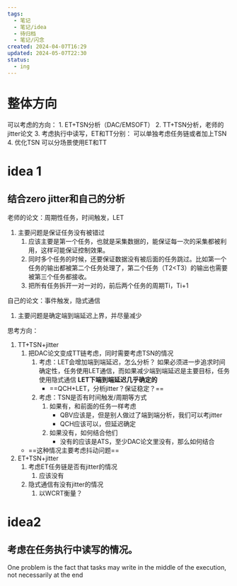 ```yaml
---
tags:
  - 笔记
  - 笔记/idea
  - 待归档
  - 笔记/闪念
created: 2024-04-07T16:29
updated: 2024-05-07T22:30
status:
  - ing
---
```

# 整体方向
可以考虑的方向： 
	1. ET+TSN分析（DAC/EMSOFT）
	2. TT+TSN分析，老师的jitter论文
	3. 考虑执行中读写，ET和TT分别： 可以单独考虑任务链或者加上TSN
	4. 优化TSN
可以分场景使用ET和TT

# idea 1
## 结合zero jitter和自己的分析

老师的论文：周期性任务，时间触发，LET 
1. 主要问题是保证任务没有被错过
	1. 应该主要是第一个任务，也就是采集数据的，能保证每一次的采集都被利用，这样可能保证控制效果。
	2. 同时多个任务的时候，还要保证数据没有被后面的任务跳过。比如第一个任务的输出都被第二个任务处理了，第二个任务（T2<T3）的输出也需要被第三个任务都接收。
	3. 把所有任务拆开一对一对的，前后两个任务的周期Ti，Ti+1

自己的论文：事件触发，隐式通信
1. 主要问题是确定端到端延迟上界，并尽量减少


思考方向： 
1. TT+TSN+jitter
	1. 把DAC论文变成TT链考虑，同时需要考虑TSN的情况
		1. 考虑：LET会增加端到端延迟，怎么分析？
			如果必须进一步追求时间确定性，任务使用LET通信，而如果减少端到端延迟是主要目标，任务使用隐式通信
			**LET下端到端延迟几乎确定的**
			- ==QCH+LET，分析jitter？保证稳定？==
		2. 考虑：TSN是否有时间触发/周期等方式
			1. 如果有，和前面的任务一样考虑
				- QBV应该是，但是别人做过了端到端分析，我们可以考jitter
				- QCH应该可以，但延迟确定
			2. 如果没有，如何结合他们
				- 没有的应该是ATS，至少DAC论文里没有，那么如何结合
	- ==这种情况主要考虑抖动问题==
2. ET+TSN+jitter
	1. 考虑ET任务链是否有jitter的情况
		1. 应该没有
	2. 隐式通信有没有jitter的情况
		1. 以WCRT衡量？


# idea2
## 考虑在任务执行中读写的情况。
One problem is the fact that tasks may write in the middle of the execution, not necessarily at the end